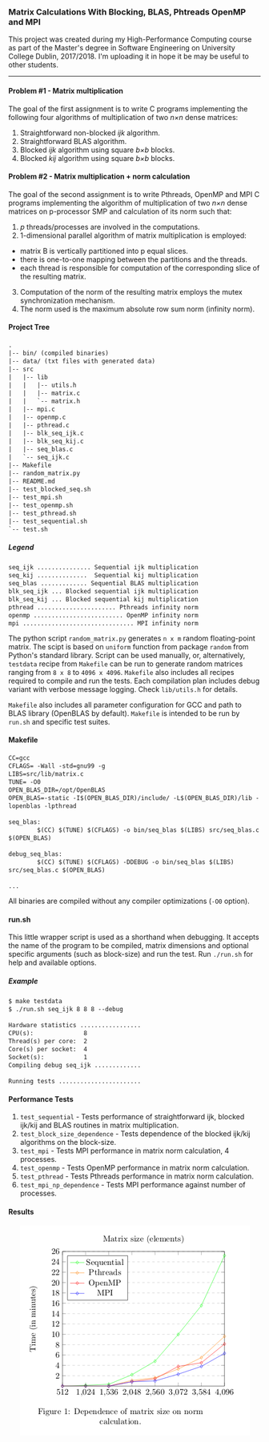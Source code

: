
### Matrix Calculations With Blocking, BLAS, Phtreads OpenMP and MPI

This project was created during my High-Performance Computing course as part of the Master's degree in Software Engineering on University College Dublin, 2017/2018. I'm uploading it in hope it be may be useful to other students.

----------

#### Problem #1 - Matrix multiplication

The goal of the first assignment is to write C programs implementing the 
following four algorithms of multiplication of two _n×n_ dense matrices:

1) Straightforward non-blocked _ijk_ algorithm.
2) Straightforward BLAS algorithm.
3) Blocked _ijk_ algorithm using square _b×b_ blocks.
4) Blocked _kij_ algorithm using square _b×b_ blocks.

#### Problem #2 - Matrix multiplication + norm calculation

The goal of the second assignment is to write Pthreads, OpenMP and MPI C programs implementing the 
algorithm of multiplication of two _n×n_ dense matrices on p-processor SMP and calculation of its norm such that:

1. _p_ threads/processes are involved in the computations.
2. 1-dimensional parallel algorithm of matrix multiplication is
   employed:
- matrix B is vertically partitioned into p equal slices.
 - there is one-to-one mapping between the partitions and the
   threads.
 - each thread is responsible for computation of the
                 corresponding slice of the resulting matrix.
 3. Computation of the norm of the resulting matrix employs the mutex
    synchronization mechanism.
 4. The norm used is the maximum absolute row sum norm (infinity norm).
 
#### Project Tree

    .
    |-- bin/ (compiled binaries)
    |-- data/ (txt files with generated data)
    |-- src
    |   |-- lib
    |   |   |-- utils.h
    |   |   |-- matrix.c
    |   |   `-- matrix.h
    |   |-- mpi.c
    |   |-- openmp.c
    |   |-- pthread.c
    |   |-- blk_seq_ijk.c
    |   |-- blk_seq_kij.c
    |   |-- seq_blas.c
    |   `-- seq_ijk.c
    |-- Makefile
    |-- random_matrix.py
    |-- README.md
    |-- test_blocked_seq.sh
    |-- test_mpi.sh
    |-- test_openmp.sh
    |-- test_pthread.sh
    |-- test_sequential.sh
    `-- test.sh
   
##### Legend
    
```
seq_ijk ............... Sequential ijk multiplication
seq_kij ..............  Sequential kij multiplication
seq_blas ............. Sequential BLAS multiplication
blk_seq_ijk ... Blocked sequential ijk multiplication
blk_seq_kij ... Blocked sequential kij multiplication
pthread ...................... Pthreads infinity norm
openmp ......................... OpenMP infinity norm
mpi ............................... MPI infinity norm
```

The python script `random_matrix.py` generates `n x m` random floating-point matrix. The scipt is based on `uniform` function from package `random` from Python's standard library. Script can be used manually, or, alternatively, `testdata` recipe from `Makefile` can be run to generate random matrices ranging from `8 x 8` to `4096 x 4096`. `Makefile` also includes all recipes required to compile 
and run the tests. Each compilation plan includes debug variant with verbose message logging. Check `lib/utils.h` for details.

`Makefile` also includes all parameter configuration for GCC and path to BLAS library (OpenBLAS by default). `Makefile` is intended to be run by `run.sh` and specific test suites.

#### Makefile

    CC=gcc
    CFLAGS= -Wall -std=gnu99 -g
    LIBS=src/lib/matrix.c
    TUNE= -O0
    OPEN_BLAS_DIR=/opt/OpenBLAS
    OPEN_BLAS=-static -I$(OPEN_BLAS_DIR)/include/ -L$(OPEN_BLAS_DIR)/lib -lopenblas -lpthread

    seq_blas:
            $(CC) $(TUNE) $(CFLAGS) -o bin/seq_blas $(LIBS) src/seq_blas.c $(OPEN_BLAS)

    debug_seq_blas:
    		$(CC) $(TUNE) $(CFLAGS) -DDEBUG -o bin/seq_blas $(LIBS) src/seq_blas.c $(OPEN_BLAS)
            
    ...

All binaries are compiled without any compiler optimizations (`-O0` option).

#### run.sh

This little wrapper script is used as a shorthand when debugging. It accepts the name of the program to be compiled, matrix dimensions and optional specific arguments (such as block-size) and run the test. Run `./run.sh` for help and available options.


##### Example

	$ make testdata
    $ ./run.sh seq_ijk 8 8 8 --debug
    
    Hardware statistics .................
    CPU(s):              8
    Thread(s) per core:  2
    Core(s) per socket:  4
    Socket(s):           1
    Compiling debug seq_ijk .............

    Running tests .......................


#### Performance Tests

1. `test_sequential` - Tests performance of straightforward ijk, blocked ijk/kij and BLAS routines in matrix multiplication.
2. `test_block_size_dependence` - Tests dependence of the blocked ijk/kij algorithms on the block-size.
3. `test_mpi` - Tests MPI performance in matrix norm calculation, 4 processes.
4. `test_openmp` - Tests OpenMP performance in matrix norm calculation.
5. `test_pthread` - Tests Pthreads performance in matrix norm calculation.
6. `test_mpi_np_dependence` - Tests MPI performance against number of processes.

#### Results

<p align="center">
    <img align="center" src="https://raw.githubusercontent.com/IwoHerka/matrix-calculations/master/norm_calc_results.png">
</p>



